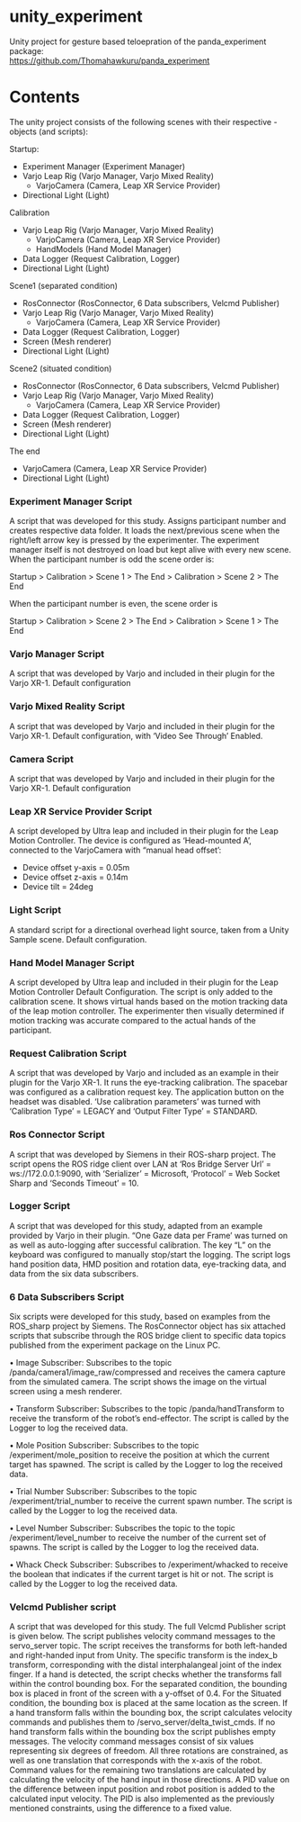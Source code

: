 # unity_experiment
Unity project for gesture based teloepration of the panda_experiment package:  
https://github.com/Thomahawkuru/panda_experiment

# Contents
The unity project consists of the following scenes with their respective -objects (and scripts):  
  
Startup:   
- Experiment Manager 	(Experiment Manager)
- Varjo Leap Rig 		(Varjo Manager, Varjo Mixed Reality) 
  - VarjoCamera 	(Camera, Leap XR Service Provider)
- Directional Light 		(Light)  
  
Calibration  
- Varjo Leap Rig		(Varjo Manager, Varjo Mixed Reality)
  - VarjoCamera 	(Camera, Leap XR Service Provider)
  - HandModels	(Hand Model Manager)
- Data Logger		(Request Calibration, Logger)
- Directional Light 		(Light)  
  
Scene1 (separated condition)  
- RosConnector		(RosConnector, 6 Data subscribers, Velcmd Publisher) 		
- Varjo Leap Rig		(Varjo Manager, Varjo Mixed Reality)
  - VarjoCamera	(Camera, Leap XR Service Provider)
- Data Logger		(Request Calibration, Logger)
- Screen			(Mesh renderer)
- Directional Light 		(Light)  
  
Scene2 (situated condition)  
- RosConnector		(RosConnector, 6 Data subscribers, Velcmd Publisher)
- Varjo Leap Rig		(Varjo Manager, Varjo Mixed Reality)
  - VarjoCamera	(Camera, Leap XR Service Provider)
- Data Logger		(Request Calibration, Logger)
- Screen			(Mesh renderer)
- Directional Light 		(Light)  
  
The end  
- VarjoCamera		(Camera, Leap XR Service Provider)
- Directional Light 		(Light)

### Experiment Manager Script
A script that was developed for this study. Assigns participant number and creates respective data folder. It loads the next/previous scene when the right/left arrow key is pressed by the experimenter. The experiment manager itself is not destroyed on load but kept alive with every new scene. When the participant number is odd the scene order is:

Startup > Calibration > Scene 1 > The End > Calibration > Scene 2 > The End

When the participant number is even, the scene order is

Startup > Calibration > Scene 2 > The End > Calibration > Scene 1 > The End

### Varjo Manager Script
A script that was developed by Varjo and included in their plugin for the Varjo XR-1. Default configuration

### Varjo Mixed Reality Script
A script that was developed by Varjo and included in their plugin for the Varjo XR-1. Default configuration, with ‘Video See Through’ Enabled.

### Camera Script
A script that was developed by Varjo and included in their plugin for the Varjo XR-1. Default configuration

### Leap XR Service Provider Script
A script developed by Ultra leap and included in their plugin for the Leap Motion Controller. The device is configured as ‘Head-mounted A’, connected to the VarjoCamera with “manual head offset’:
-	Device offset y-axis 	=	0.05m
-	Device offset z-axis 	= 	0.14m
-	Device tilt		= 	24deg

### Light Script
A standard script for a directional overhead light source, taken from a Unity Sample scene. Default configuration.

### Hand Model Manager Script
A script developed by Ultra leap and included in their plugin for the Leap Motion Controller Default Configuration. The script is only added to the calibration scene. It shows virtual hands based on the motion tracking data of the leap motion controller. The experimenter then visually determined if motion tracking was accurate compared to the actual hands of the participant. 

### Request Calibration Script
A script that was developed by Varjo and included as an example in their plugin for the Varjo XR-1. It runs the eye-tracking calibration. The spacebar was configured as a calibration request key. The application button on the headset was disabled. ‘Use calibration parameters’ was turned with ‘Calibration Type’ = LEGACY and ‘Output Filter Type’ = STANDARD.

### Ros Connector Script
A script that was developed by Siemens in their ROS-sharp project. The script opens the ROS ridge client over LAN at ‘Ros Bridge Server Url’ = ws://172.0.0.1:9090, with ‘Serializer’ = Microsoft, ‘Protocol’ = Web Socket Sharp and ‘Seconds Timeout’ = 10.

### Logger Script 
A script that was developed for this study, adapted from an example provided by Varjo in their plugin. “One Gaze data per Frame’ was turned on as well as auto-logging after successful calibration. The key “L” on the keyboard was configured to manually stop/start the logging. The script logs hand position data, HMD position and rotation data, eye-tracking data, and data from the six data subscribers.

### 6 Data Subscribers Script
Six scripts were developed for this study, based on examples from the ROS_sharp project by Siemens. The RosConnector object has six attached scripts that subscribe through the ROS bridge client to specific data topics published from the experiment package on the Linux PC.  

•	Image Subscriber: Subscribes to the topic /panda/camera1/image_raw/compressed and receives the camera capture from the simulated camera. The script shows the image on the virtual screen using a mesh renderer.

•	Transform Subscriber: Subscribes to the topic /panda/handTransform to receive the transform of the robot’s end-effector. The script is called by the Logger to log the received data.

•	Mole Position Subscriber: Subscribes to the topic /experiment/mole_position to receive the position at which the current target has spawned. The script is called by the Logger to log the received data.

•	Trial Number Subscriber: Subscribes to the topic /experiment/trial_number to receive the current spawn number. The script is called by the Logger to log the received data.

•	Level Number Subscriber: Subscribes the topic to the topic /experiment/level_number to receive the number of the current set of spawns. The script is called by the Logger to log the received data.

•	Whack Check Subscriber: Subscribes to /experiment/whacked to receive the boolean that indicates if the current target is hit or not. The script is called by the Logger to log the received data.

### Velcmd Publisher script
A script that was developed for this study. The full Velcmd Publisher script is given below. The script publishes velocity command messages to the servo_server topic. The script receives the transforms for both left-handed and right-handed input from Unity. The specific transform is the index_b transform, corresponding with the distal interphalangeal joint of the index finger. If a hand is detected, the script checks whether the transforms fall within the control bounding box. For the separated condition, the bounding box is placed in front of the screen with a y-offset of 0.4. For the Situated condition, the bounding box is placed at the same location as the screen. If a hand transform falls within the bounding box, the script calculates velocity commands and publishes them to /servo_server/delta_twist_cmds. If no hand transform falls within the bounding box the script publishes empty messages. The velocity command messages consist of six values representing six degrees of freedom. All three rotations are constrained, as well as one translation that corresponds with the x-axis of the robot. Command values for the remaining two translations are calculated by calculating the velocity of the hand input in those directions.  A PID value on the difference between input position and robot position is added to the calculated input velocity. The PID is also implemented as the previously mentioned constraints, using the difference to a fixed value.

